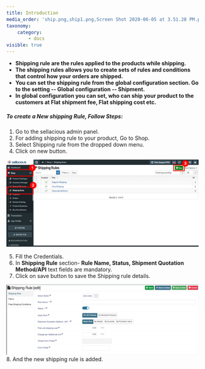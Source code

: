 ```yaml
---
title: Introduction
media_order: 'ship.png,ship1.png,Screen Shot 2020-06-05 at 3.51.28 PM.png'
taxonomy:
    category:
        - docs
visible: true
---
```


* **Shipping rule are the rules applied to the products while shipping.**<br>
* **The shipping rules allows you to create sets of rules and conditions that control how your orders are shipped.**<br>
* **You can set the shipping rule from the global configuration section. Go to the setting -- Global configuration -- Shipment.**<br>
* **In global configuration you can set, who can ship your product to the customers at Flat shipment fee, Flat shipping cost etc.**

##### **To create a New shipping Rule, Follow Steps:**

1. Go to the sellacious admin panel.
2. For adding shipping rule to your product, Go to Shop.
3. Select Shipping rule from the dropped down menu.
4. Click on new button.

![](ship.png)

5. Fill the Credentials. 
6. In **Shipping Rule** section- **Rule Name, Status, Shipment Quotation Method/API** text fields are mandatory.
7. Click on save button to save the Shipping rule details.

![](Screen%20Shot%202020-06-05%20at%203.51.28%20PM.png)
8. And the new shipping rule is added.

